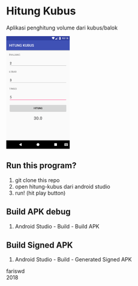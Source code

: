 # Hitung Kubus
Aplikasi penghitung volume dari kubus/balok

<img src="https://raw.githubusercontent.com/fariswd/hitung-kubus/master/ss.png" height="300">

## Run this program?
1. git clone this repo
2. open hitung-kubus dari android studio
3. run! (hit play button)

## Build APK debug
1. Android Studio - Build - Build APK

## Build Signed APK
1. Android Studio - Build - Generated Signed APK

fariswd  
2018
